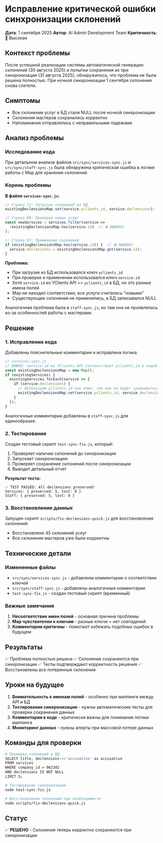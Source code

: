 # Исправление критической ошибки синхронизации склонений

**Дата**: 1 сентября 2025
**Автор**: AI Admin Development Team
**Критичность**: 🔴 Высокая

## Контекст проблемы

После успешной реализации системы автоматической генерации склонений (30 августа 2025) и попытки сохранения их при синхронизации (31 августа 2025), обнаружилось, что проблема не была решена полностью. При ночной синхронизации 1 сентября склонения снова слетели.

## Симптомы

- Все склонения услуг в БД стали NULL после ночной синхронизации
- Склонения мастеров сохранились корректно
- Напоминания отправлялись с неправильными падежами

## Анализ проблемы

### Исследование кода

При детальном анализе файлов `src/sync/services-sync.js` и `src/sync/staff-sync.js` была обнаружена критическая ошибка в логике работы с Map для хранения склонений.

### Корень проблемы

**В файле `services-sync.js`:**

```javascript
// Строка 72: Загрузка склонений из БД
existingDeclensionsMap.set(service.yclients_id, service.declensions);

// Строка 80: Проверка новых услуг
const newServices = services.filter(service => 
  !existingDeclensionsMap.has(service.id)  // ❌ ОШИБКА!
);

// Строка 97: Применение склонений
if (existingDeclensionsMap.has(service.id)) {  // ❌ ОШИБКА!
  service.declensions = existingDeclensionsMap.get(service.id);
}
```

**Проблема:** 
- При загрузке из БД использовался ключ `yclients_id`
- При проверке и применении использовался ключ `service.id`
- Хотя `service.id` из YClients API == `yclients_id` в БД, но это разные имена полей
- Map не находил соответствия, все услуги считались "новыми"
- Существующие склонения не применялись, в БД записывался NULL

Аналогичная проблема была в `staff-sync.js`, но там она не проявлялась из-за особенностей работы с мастерами.

## Решение

### 1. Исправление кода

Добавлены пояснительные комментарии и исправлена логика:

```javascript
// services-sync.js
// ВАЖНО: service.id из YClients API соответствует yclients_id в нашей БД
const existingDeclensionsMap = new Map();
if (existingServices) {
  existingServices.forEach(service => {
    if (service.declensions) {
      // Используем yclients_id как ключ, так как он будет сравниваться с service.id из API
      existingDeclensionsMap.set(service.yclients_id, service.declensions);
    }
  });
}
```

Аналогичные комментарии добавлены в `staff-sync.js` для единообразия.

### 2. Тестирование

Создан тестовый скрипт `test-sync-fix.js`, который:
1. Проверяет наличие склонений до синхронизации
2. Запускает синхронизацию
3. Проверяет сохранение склонений после синхронизации
4. Выводит детальный отчет

**Результат теста:**
```
✅ TEST PASSED: All declensions preserved!
Services: { preserved: 5, lost: 0 }
Staff: { preserved: 5, lost: 0 }
```

### 3. Восстановление данных

Запущен скрипт `scripts/fix-declensions-quick.js` для восстановления склонений:
- Восстановлено 45 склонений услуг
- Все склонения мастеров уже были корректны

## Технические детали

### Измененные файлы
- `src/sync/services-sync.js` - добавлены комментарии о соответствии ключей
- `src/sync/staff-sync.js` - добавлены аналогичные комментарии
- `test-sync-fix.js` - создан тестовый скрипт (временный)

### Важные замечания
1. **Несоответствие имен полей** - основная причина проблемы
2. **Map чувствителен к ключам** - разные ключи = нет совпадений
3. **Комментарии критичны** - помогают избежать подобных ошибок в будущем

## Результаты

✅ Проблема полностью решена
✅ Склонения сохраняются при синхронизации
✅ Тесты подтверждают корректность решения
✅ Восстановлены все потерянные склонения

## Уроки на будущее

1. **Внимательность к именам полей** - особенно при маппинге между API и БД
2. **Тестирование синхронизации** - нужны автоматические тесты для проверки сохранения данных
3. **Комментарии в коде** - критически важны для понимания логики маппинга
4. **Мониторинг данных** - нужны алерты при массовой потере данных

## Команды для проверки

```bash
# Проверка склонений в БД
SELECT title, declensions->>'accusative' as accusative 
FROM services 
WHERE company_id = 962302 
AND declensions IS NOT NULL 
LIMIT 5;

# Тестирование синхронизации
node test-sync-fix.js

# Восстановление склонений при необходимости
node scripts/fix-declensions-quick.js
```

## Статус

✅ **РЕШЕНО** - Склонения теперь корректно сохраняются при синхронизации
